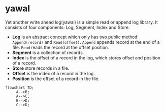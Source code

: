 # yawal

Yet another write ahead log(yawal) is a simple read or append log library. It consists of four components: Log, Segment, Index and Store.

* **Log** is an abstract concept which only has two public method `Append(record)` and `Read(offset)`. `Append` appends record at the end of a file. `Read` reads the record at the offset position.
* **Segment** is a collection of records.
* **Index** is the offset of a record in the log, which stores offset and position of a record.
* **Store** store records in a file.
* **Offset** is the index of a record in the log.
* **Position** is the offset of a record in the file.

```mermaid
flowchart TD;
     A-->B;
     A-->C;
     B-->D;
     C-->D;
```